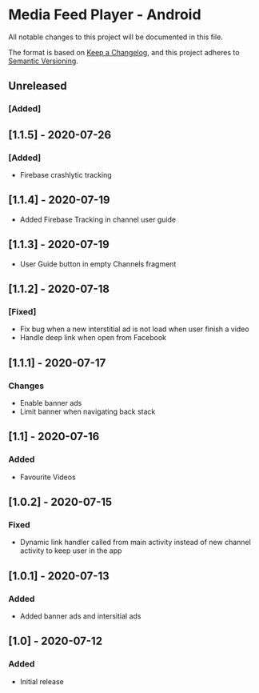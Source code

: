 # Media Feed Player - Android

All notable changes to this project will be documented in this file.

The format is based on [Keep a Changelog](https://keepachangelog.com/en/1.0.0/), and this project adheres to
[Semantic Versioning](https://semver.org/spec/v2.0.0.html).

## Unreleased
### [Added]

## [1.1.5] - 2020-07-26
### [Added]
- Firebase crashlytic tracking

## [1.1.4] - 2020-07-19
- Added Firebase Tracking in channel user guide

## [1.1.3] - 2020-07-19
- User Guide button in empty Channels fragment

## [1.1.2] - 2020-07-18
### [Fixed]
- Fix bug when a new interstitial ad is not load when user finish a video
- Handle deep link when open from Facebook

## [1.1.1] - 2020-07-17
### Changes
- Enable banner ads
- Limit banner when navigating back stack

## [1.1] - 2020-07-16
### Added
- Favourite Videos

## [1.0.2] - 2020-07-15
### Fixed
- Dynamic link handler called from main activity instead of new channel activity to keep user in the app

## [1.0.1] - 2020-07-13
### Added
- Added banner ads and intersitial ads

## [1.0] - 2020-07-12
### Added
- Initial release